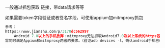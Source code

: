 一般通过抓包获取 链接，带data请求等等

如果需要token字段验证或者签名字段，可使用appium加mitmproxy抓包

```python
参考：
https://www.jianshu.com/p/3170dc562997
    Android 7.0以上的手机放弃：mitmproxy无法抓取Android7.0及以上系统的https包，因为系统默认的安全策略已经加固，不支持用户自定义的SSL证书。
需同时满足Appium和mitmproxy两者的要求。（验证adb devices -l，确认android手机已经正常连接，否则需要在手机上打开开发者模式、安装Android SDK等，不在此展开说明了，百度吧。）

```

